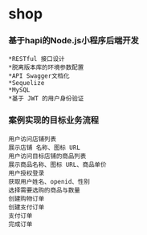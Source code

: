 
# shop
### 基于hapi的Node.js小程序后端开发
```
*RESTful 接口设计
*脱离版本库的环境参数配置
*API Swagger文档化
*Sequelize
*MySQL
*基于 JWT 的用户身份验证
```

### 案例实现的目标业务流程
```
用户访问店铺列表
展示店铺 名称、图标 URL
用户访问目标店铺的商品列表
展示商品名称、图标 URL、商品单价
用户授权登录
获取用户姓名、openid、性别
选择需要选购的商品与数量
创建购物订单
创建支付订单
支付订单
完成订单
```
